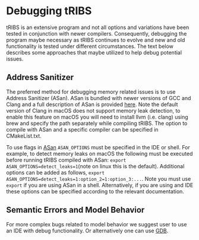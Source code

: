 # Debugging tRIBS

tRIBS is an extensive program and not all options and variations have been tested in conjunction with newer compilers.
Consequently, debugging the program maybe necessary as tRIBS continues to evolve and new and old functionality is tested
under different circumstances. The text below
describes some approaches that maybe utilized to help debug potential issues.

## Address Sanitizer
The preferred method for debugging memory related issues is to use Address Sanitizer 
(ASan). ASan is bundled with newer versions of GCC and Clang and a full description of ASan is provided [here](https://github.com/google/sanitizers/wiki/AddressSanitizer). Note the default version of Clang in macOS does not support
memory leak detection, to enable this feature on macOS you will need to install llvm (i.e. clang) using brew and specify the path 
separately while compiling tRIBS. The option to compile with ASan and a specific compiler can be specified in CMakeList.txt.

To use flags in [ASan](https://github.com/google/sanitizers/wiki/AddressSanitizerFlags)
```ASAN_OPTIONS``` must be specified in the IDE or shell. For example, to detect memory leaks on macOS the following must be executed before running 
tRIBS compiled with ASan: 
```export ASAN_OPTIONS=detect_leaks=1```(note on linux this is the default). Additional options can be added as follows,
```export ASAN_OPTIONS=detect_leaks=1:option_2=1:option_3:...```. Note you must use ```export``` if you are using ASan in a shell.
Alternatively, if you are using and IDE these options can be specified according to the relevant documentation.

## Semantic Errors and Model Behavior
For  more complex bugs related to model behavior we suggest user to use an IDE with debug functionality. Or alternatively one can use [GDB](https://www.sourceware.org/gdb/).

